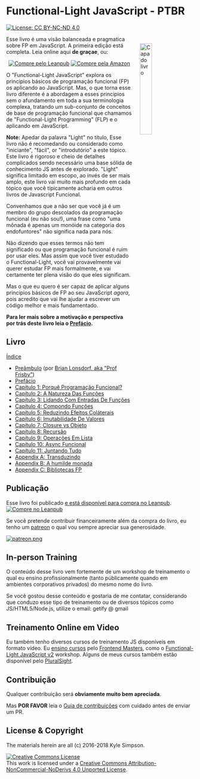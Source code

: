 # Functional-Light JavaScript - PTBR

[![License: CC BY-NC-ND 4.0](https://img.shields.io/badge/License-CC%20BY--NC--ND%204.0-blue.svg)](http://creativecommons.org/licenses/by-nc-nd/4.0/)

<a href="https://leanpub.com/fljs"><img src="manuscript/images/marketing/front-cover-small.png" width="25%" align="right" hspace="20" vspace="20" title="Functional-Light JavaScript" alt="Capa do livro"></a>

Esse livro é uma visão balanceada e pragmatica sobre FP em JavaScript. A primeira edição está completa. Leia online aqui **de graçae**, ou:

<p align="center">
    <a href="https://leanpub.com/fljs"><img src="https://img.shields.io/badge/Buy-Leanpub-yellow.svg" title="Compre pelo Leanpub" alt="Compre pelo Leanpub"></a> <a href="http://amazon.fljsbook.com"><img src="https://img.shields.io/badge/Buy-Amazon-yellow.svg" title="Compre pela Amazon" alt="Compre pela Amazon"></a>
</p>

O "Functional-Light JavaScript" explora os principios básicos de programação funcional (FP) os aplicando ao JavaScript. Mas, o que torna esse livro diferente é a abordagem a esses principios sem o afundamento em toda a sua terminologia complexa, tratando um sub-conjunto de conceitos de base de programação funcional que chamamos de "Functional-Light Programming" (FLP) e o aplicando em JavaScript.

**Note:** Apedar da palavra "Light" no título, Esse livro não é recomedando ou considerado como "iniciante", "fácil", or "introdutório" a este tópico. Este livro é rigoroso e cheio de detalhes complicados sendo necessário uma base sólida de conhecimento JS antes de explorado. "Light" significa limitado em escopo, ao invés de ser mais amplo, este livro vai muito mais profundo em cada tópico que você típicamente acharia em outros livros de Javascript Funcional.

Convenhamos que a não ser que você já é um membro do grupo descolados da programação funcional (eu não sou!), uma frase como "uma mônada é apenas um monóide na categoria dos endofuntores" não significa nada para nós.

Não dizendo que esses termos não tem significado ou que programação funcional é ruim por usar eles. Mas assim que você tiver estudado o Functional-Light, você vai provavelmente vai querer estudar FP mais formalmente, e vai certamente ter plena visão do que eles significam.

Mas o que eu quero é ser capaz de aplicar alguns principios básicos de FP ao seu JavaScript *agora*, pois acredito que vai lhe ajudar a escrever um código melhor e mais fundamentado.

**Para ler mais sobre a motivação e perspectiva por trás deste livro leia o [Prefácio](manuscript/preface.md).**

## Livro

[Índice](manuscript/README.md/#table-of-contents)

* [Preâmbulo](manuscript/foreword.md/#foreword) (por [Brian Lonsdorf, aka "Prof Frisby"](https://twitter.com/DrBoolean))
* [Prefácio](manuscript/preface.md/#preface)
* [Capítulo 1: Porquê Programação Funcional?](manuscript/ch1.md/#Chapter-1-why-functional-programming)
* [Capítulo 2: A Natureza Das Funções](manuscript/ch2.md/#chapter-2-the-nature-of-functions)
* [Capítulo 3: Lidando Com Entradas De Funções](manuscript/ch3.md/#chapter-3-managing-function-inputs)
* [Capítulo 4: Compondo Funções](manuscript/ch4.md/#chapter-4-composing-functions)
* [Capítulo 5: Reduzindo Efeitos Coláterais](manuscript/ch5.md/#chapter-5-reducing-side-effects)
* [Capítulo 6: Imutabilidade De Valores](manuscript/ch6.md/#chapter-6-value-immutability)
* [Capítulo 7: Closure vs Objeto](manuscript/ch7.md/#chapter-7-closure-vs-object)
* [Capítulo 8: Recursão](manuscript/ch8.md/#chapter-8-recursion)
* [Capítulo 9: Operações Em Lista](manuscript/ch9.md/#chapter-9-list-operations)
* [Capítulo 10: Async Funcional](manuscript/ch10.md/#chapter-10-functional-async)
* [Capítulo 11: Juntando Tudo](manuscript/ch11.md/#chapter-11-putting-it-all-together)
* [Appendix A: Transduzindo](manuscript/apA.md/#appendix-a-transducing)
* [Appendix B: A humilde monada](manuscript/apB.md/#appendix-b-the-humble-monad)
* [Appendix C: Bibliotecas FP](manuscript/apC.md/#appendix-c-fp-libraries)

## Publicação

Esse livro foi publicado [e está disponível para compra no Leanpub](https://leanpub.com/fljs/).
[![Compre no Leanpub](https://img.shields.io/badge/Buy-Leanpub-yellow.svg)](https://leanpub.com/fljs)

Se você pretende contribuir financeiramente além da compra do livro, eu tenho um [patreon](https://www.patreon.com/getify) o qual vou sempre apreciar sua generosidade.

<a href="https://www.patreon.com/getify">[![patreon.png](https://s13.postimg.org/k9nkc5thz/become_a_patron_button.png)](https://www.patreon.com/getify)</a>

## In-person Training

O conteúdo desse livro vem fortemente de um workshop de treinamento o qual eu ensino profissionalmente (tanto públicamente quando em ambientes corporativos privados) do mesmo nome do livro.

Se você gostou desse conteúdo e gostaria de me contatar, considerando que conduzo esse tipo de treinamento ou de diversos tópicos como JS/HTML5/Node.js, utilize o email: getify @ gmail

## Treinamento Online em Video

Eu também tenho diversos cursos de treinamento JS disponíveis em formato vídeo. Eu [ensino cursos](https://FrontendMasters.com/teachers/kyle-simpson) pelo [Frontend Masters](https://FrontendMasters.com), como o [Functional-Light JavaScript v2](https://frontendmasters.com/courses/functional-javascript-v2/) workshop. Alguns de meus cursos também estão disponível pelo [PluralSight](https://www.pluralsight.com/search?q=kyle%20simpson&categories=all).

## Contribuição

Qualquer contribuição será **obviamente muito bem apreciada**.

Mas **POR FAVOR** leia o [Guia de contribuições](CONTRIBUTING.md) com cuidado antes de enviar um PR.

## License & Copyright

The materials herein are all (c) 2016-2018 Kyle Simpson.

<a rel="license" href="http://creativecommons.org/licenses/by-nc-nd/4.0/"><img alt="Creative Commons License" style="border-width:0" src="https://i.creativecommons.org/l/by-nc-nd/4.0/88x31.png" /></a><br />This work is licensed under a <a rel="license" href="http://creativecommons.org/licenses/by-nc-nd/4.0/">Creative Commons Attribution-NonCommercial-NoDerivs 4.0 Unported License</a>.
